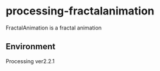 # processing-fractalanimation
FractalAnimation is a fractal animation  
## Environment
Processing ver2.2.1

